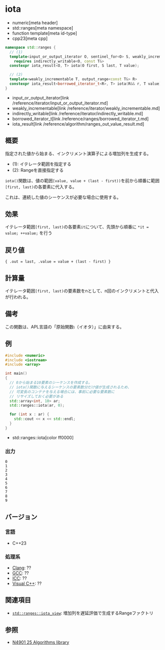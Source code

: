 # iota
* numeric[meta header]
* std::ranges[meta namespace]
* function template[meta id-type]
* cpp23[meta cpp]

```cpp
namespace std::ranges {
  // (1)
  template<input_or_output_iterator O, sentinel_for<O> S, weakly_incrementable T>
    requires indirectly_writable<O, const T&>
  constexpr iota_result<O, T> iota(O first, S last, T value);

  // (2)
  template<weakly_incrementable T, output_range<const T&> R>
  constexpr iota_result<borrowed_iterator_t<R>, T> iota(R&& r, T value);
}
```
* input_or_output_iterator[link /reference/iterator/input_or_output_iterator.md]
* weakly_incrementable[link /reference/iterator/weakly_incrementable.md]
* indirectly_writable[link /reference/iterator/indirectly_writable.md]
* borrowed_iterator_t[link /reference/ranges/borrowed_iterator_t.md]
* iota_result[link /reference/algorithm/ranges_out_value_result.md]


## 概要
指定された値から始まる、インクリメント演算子による増加列を生成する。

- (1): イテレータ範囲を指定する
- (2): Rangeを直接指定する

`iota()`関数は、値の範囲`[value, value + (last - first))`を前から順番に範囲`[first, last)`の各要素に代入する。

これは、連続した値のシーケンスが必要な場合に使用する。


## 効果
イテレータ範囲`[first, last)`の各要素`it`について、先頭から順番に `*it = value; ++value;` を行う


## 戻り値
`{ .out = last, .value = value + (last - first) }`


## 計算量
イテレータ範囲`[first, last)`の要素数をnとして、n回のインクリメントと代入が行われる。


## 備考
この関数は、APL言語の「原始関数ι（イオタ）」に由来する。


## 例
```cpp example
#include <numeric>
#include <iostream>
#include <array>

int main()
{
  // 0から始まる10要素のシーケンスを作成する。
  // iota()関数に与えるシーケンスの要素数分だけ値が生成されるため、
  // 可変長のコンテナを与える場合には、事前に必要な要素数に
  // リサイズしておく必要がある
  std::array<int, 10> ar;
  std::ranges::iota(ar, 0);

  for (int x : ar) {
    std::cout << x << std::endl;
  }
}
```
* std::ranges::iota[color ff0000]

### 出力
```
0
1
2
3
4
5
6
7
8
9
```

## バージョン
### 言語
- C++23

### 処理系
- [Clang](/implementation.md#clang): ??
- [GCC](/implementation.md#gcc): ??
- [ICC](/implementation.md#icc): ??
- [Visual C++](/implementation.md#visual_cpp): ??

## 関連項目
- [`std::ranges::iota_view`](/reference/ranges/iota_view.md): 増加列を遅延評価で生成するRangeファクトリ

## 参照
- [N4901 25 Algorithms library](https://timsong-cpp.github.io/cppwp/algorithms)
